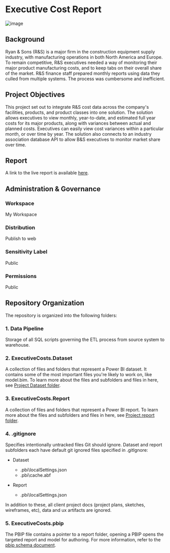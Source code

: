 # Executive Cost Report
![image]()

## Background
Ryan & Sons (R&S) is a major firm in the construction equipment supply industry, with manufacturing operations in both North America and Europe. To remain competitive, R&S executives needed a way of monitoring their major product manufacturing costs, and to keep tabs on their overall share of the market.  R&S finance staff prepared monthly reports using data they culled from multiple systems.  The process was cumbersome and inefficient. 

## Project Objectives
This project set out to integrate R&S cost data across the company's facilities, products, and product classes into one solution. The solution allows executives to view monthly, year-to-date, and estimated full year costs for its major products, along with variances between actual and planned costs.  Executives can easily view cost variances within a particular month, or over time by year.  The solution also connects to an industry association database API to allow B&S executives to monitor market share over time.

## Report
A link to the live report is available [here]().

## Administration & Governance

### Workspace
My Workspace

### Distribution
Publish to web

### Sensitivity Label
Public

### Permissions
Public

## Repository Organization
The repository is organized into the following folders:

### 1. Data Pipeline
Storage of all SQL scripts governing the ETL process from source system to warehouse.

### 2. ExecutiveCosts.Dataset
A collection of files and folders that represent a Power BI dataset. It contains some of the most important files you're likely to work on, like model.bim. To learn more about the files and subfolders and files in here, see [Project Dataset folder](https://learn.microsoft.com/en-us/power-bi/developer/projects/projects-dataset).

### 3. ExecutiveCosts.Report
A collection of files and folders that represent a Power BI report. To learn more about the files and subfolders and files in here, see [Project report folder](https://learn.microsoft.com/en-us/power-bi/developer/projects/projects-report).

### 4. .gitignore
Specifies intentionally untracked files Git should ignore. Dataset and report subfolders each have default git ignored files specified in .gitIgnore:

* Dataset
    - .pbi\localSettings.json
    - .pbi\cache.abf

* Report
    - .pbi\localSettings.json

In addition to these, all client project docs (project plans, sketches, wireframes, etc), data and ux artifacts are ignored.

### 5. ExecutiveCosts.pbip
The PBIP file contains a pointer to a report folder, opening a PBIP opens the targeted report and model for authoring. For more information, refer to the [pbip schema document](https://github.com/microsoft/powerbi-desktop-samples/blob/main/item-schemas/common/pbip.md).